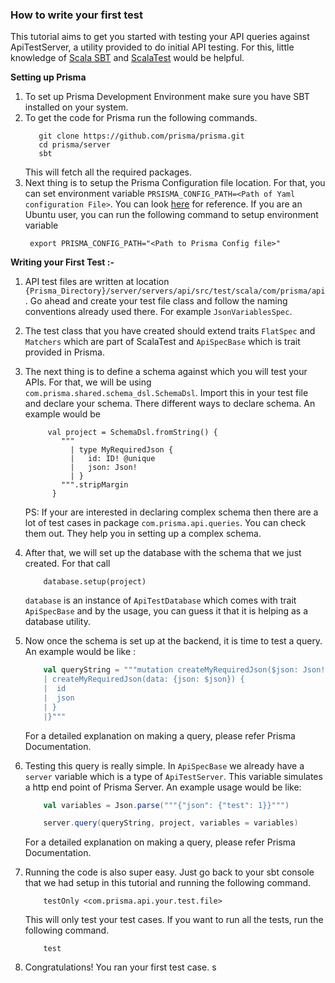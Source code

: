 ### How to write your first test

This tutorial aims to get you started with testing your API queries against ApiTestServer, a utility provided to do initial API testing. For this, little knowledge of [Scala SBT](https://www.scala-sbt.org/) and [ScalaTest](http://www.scalatest.org/) would be helpful.

**Setting up Prisma**
1. To set up Prisma Development Environment make sure you have SBT installed on your system.
1. To get the code for Prisma run the following commands.
    ```
       git clone https://github.com/prisma/prisma.git
       cd prisma/server
       sbt
    ```
    This will fetch all the required packages.
1. Next thing is to setup the Prisma Configuration file location. For that, you can set environment variable `PRSISMA_CONFIG_PATH=<Path of Yaml configuration File>`. You can look [here](https://github.com/prisma/prisma/blob/master/server/docker-compose/mysql/prisma.yml) for reference. If you are an Ubuntu user, you can run the following command to setup environment variable
    ```
     export PRISMA_CONFIG_PATH="<Path to Prisma Config file>"
    ```


**Writing your First Test :-**

1. API test files are written at location `{Prisma_Directory}/server/servers/api/src/test/scala/com/prisma/api`. Go ahead and create your test file class and follow the naming conventions already used there. For example `JsonVariablesSpec`.
1. The test class that you have created should extend traits `FlatSpec` and `Matchers` which are part of ScalaTest and `ApiSpecBase` which is trait provided in Prisma.
1. The next thing is to define a schema against which you will test your APIs. For that, we will be using `com.prisma.shared.schema_dsl.SchemaDsl`. Import this in your test file and declare your schema. There different ways to declare schema. An example would be
    ```
         val project = SchemaDsl.fromString() {
            """
              | type MyRequiredJson {
              |   id: ID! @unique
              |   json: Json!
              | }
            """.stripMargin
          }
    ```
    PS: If your are interested in declaring complex schema then there are a lot of test cases in package `com.prisma.api.queries`. You can check them out. They help you in setting up a complex schema.

1. After that, we will set up the database with the schema that we just created. For that call
    ```
        database.setup(project)
    ```
    `database` is an instance of `ApiTestDatabase` which comes with trait `ApiSpecBase` and by the usage, you can guess it that it is helping as a database utility.

1. Now once the schema is set up at the backend, it is time to test a query. An example would be like :
    ```scala
        val queryString = """mutation createMyRequiredJson($json: Json!) {
        | createMyRequiredJson(data: {json: $json}) {
        |  id
        |  json
        | }
        |}"""
    ```
    For a detailed explanation on making a query, please refer Prisma Documentation.
1. Testing this query is really simple. In `ApiSpecBase` we already have a `server` variable which is a type of `ApiTestServer`. This variable simulates a http end point of Prisma Server. An example usage would be like:
    ```scala
        val variables = Json.parse("""{"json": {"test": 1}}""")

        server.query(queryString, project, variables = variables)
    ```

    For a detailed explanation on making a query, please refer Prisma Documentation.
1. Running the code is also super easy. Just go back to your sbt console that we had setup in this tutorial and running the following command.
    ```
        testOnly <com.prisma.api.your.test.file>
    ```
    This will only test your test cases. If you want to run all the tests, run the following command.
    ```
        test
    ```

1. Congratulations! You ran your first test case.
    s
